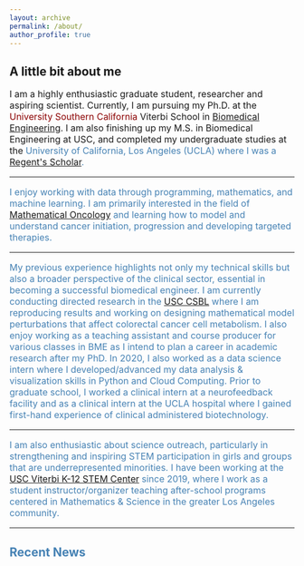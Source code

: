 ```yaml
---
layout: archive
permalink: /about/
author_profile: true
---
```


<h2 class="remove-whitespace">A little bit about me </h2>
<p style="font-size:16px"> I am a highly enthusiastic graduate student, researcher and aspiring scientist. Currently, I am pursuing my Ph.D. at the <font color="darkred">University Southern California</font> Viterbi School in <a href="https://bme.usc.edu/">Biomedical Engineering</a>. I am also finishing up my M.S. in Biomedical Engineering at USC, and completed my undergraduate studies at the <font color="steelblue">University of California, Los Angeles (UCLA)<font> where I was a <a href="https://prospective-ugstudents-ucla.academicworks.com/opportunities/284">Regent's Scholar</a>.
<hr>
<p style="font-size:16px">I enjoy working with data through programming, mathematics, and machine learning. I am primarily interested in the field of <a href="http://mathematical-oncology.org">Mathematical Oncology</a> and learning how to model and understand cancer initiation, progression and developing targeted therapies.
</p>
<hr>
<p style="font-size:16px"> My previous experience highlights not only my technical skills but also a broader perspective of the clinical sector, essential in becoming a successful biomedical engineer. I am currently conducting directed research in the <a href="http://csbl.usc.edu/"> USC CSBL</a> where I am reproducing results and working on designing mathematical model perturbations that affect colorectal cancer cell metabolism. I also enjoy working as a teaching assistant and course producer for various classes in BME as I intend to plan a career in academic research after my PhD. In 2020, I also worked as a data science intern where I developed/advanced my data analysis & visualization skills in Python and Cloud Computing. Prior to graduate school, I worked a clinical intern at a neurofeedback facility and as a clinical intern at the UCLA hospital where I gained first-hand experience of clinical administered biotechnology.</p>
<hr>
<p style="font-size:16px"> I am also enthusiastic about science outreach, particularly in strengthening and inspiring STEM participation in girls and groups that are underrepresented minorities. I have been working at the <a href="https://viterbik12.usc.edu/"> USC Viterbi K-12 STEM Center</a> since 2019, where I work as a student instructor/organizer teaching after-school programs centered in Mathematics & Science in the greater Los Angeles community.
<hr>
<h2 class="remove-whitespace">Recent News</h2>
